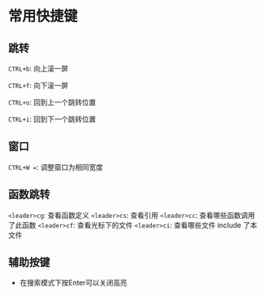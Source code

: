 # 常用快捷键

## 跳转
`CTRL+b`: 向上滚一屏

`CTRL+f`: 向下滚一屏

`CTRL+o`: 回到上一个跳转位置

`CTRL+i`: 回到下一个跳转位置



## 窗口
`CTRL+W =`: 调整窗口为相同宽度

## 函数跳转
`<leader>cg`: 查看函数定义
`<leader>cs`: 查看引用
`<leader>cc`: 查看哪些函数调用了此函数
`<leader>cf`: 查看光标下的文件
`<leader>ci`: 查看哪些文件 include 了本文件

## 辅助按键
- 在搜索模式下按Enter可以关闭高亮
